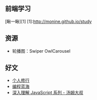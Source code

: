 前端学习
---
[瞅一瞅][1]
[1]:http://monine.github.io/study

资源
---
- 轮播图：Swiper OwlCarousel

好文
---
- [个人修行](https://github.com/Monine/study/issues/1)
- [编程蓝海](https://github.com/Monine/study/issues/2)
- [深入理解 JavaScript 系列 - 汤姆大叔](http://note.youdao.com/yws/public/redirect/share?id=a2a94476dca82ed946baa778f39d2770&type=true)